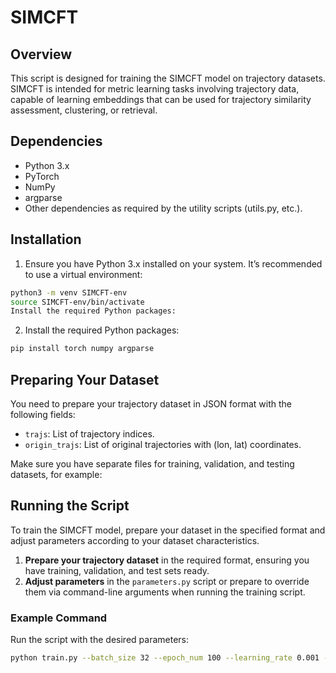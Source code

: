 # SIMCFT

## Overview
This script is designed for training the SIMCFT model on trajectory datasets. SIMCFT is intended for metric learning tasks involving trajectory data, capable of learning embeddings that can be used for trajectory similarity assessment, clustering, or retrieval.

## Dependencies
- Python 3.x
- PyTorch
- NumPy
- argparse
- Other dependencies as required by the utility scripts (utils.py, etc.).

## Installation
1. Ensure you have Python 3.x installed on your system. It’s recommended to use a virtual environment:

 ```sh
python3 -m venv SIMCFT-env
source SIMCFT-env/bin/activate
Install the required Python packages:
 ```

2. Install the required Python packages:
 ```sh
pip install torch numpy argparse
```

## Preparing Your Dataset
You need to prepare your trajectory dataset in JSON format with the following fields:
- `trajs`: List of trajectory indices.
- `origin_trajs`: List of original trajectories with (lon, lat) coordinates.

Make sure you have separate files for training, validation, and testing datasets, for example:



## Running the Script
To train the SIMCFT model, prepare your dataset in the specified format and adjust parameters according to your dataset characteristics.

1. **Prepare your trajectory dataset** in the required format, ensuring you have training, validation, and test sets ready.
2. **Adjust parameters** in the `parameters.py` script or prepare to override them via command-line arguments when running the training script.

### Example Command
Run the script with the desired parameters:
```sh
python train.py --batch_size 32 --epoch_num 100 --learning_rate 0.001 --device cuda
